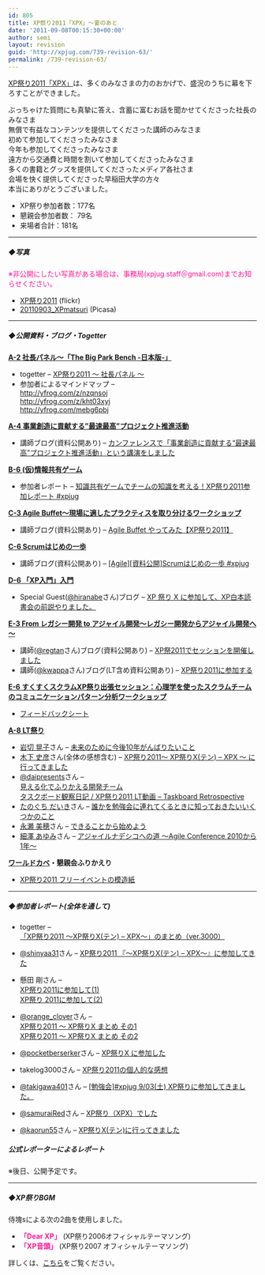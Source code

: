 ```yaml
---
id: 805
title: XP祭り2011「XPX」～宴のあと
date: '2011-09-08T00:15:30+00:00'
author: semi
layout: revision
guid: 'http://xpjug.com/739-revision-63/'
permalink: /739-revision-63/
---
```


[XP祭り2011「XPX」](http://xpjug.com/xpx/ "XP祭り2011")は、多くのみなさまの力のおかげで、盛況のうちに幕を下ろすことができました。

ぶっちゃけた質問にも真摯に答え、含蓄に富むお話を聞かせてくださった社長のみなさま  
無償で有益なコンテンツを提供してくださった講師のみなさま  
初めて参加してくださったみなさま  
今年も参加してくださったみなさま  
遠方から交通費と時間を割いて参加してくださったみなさま  
多くの書籍とグッズを提供してくださったメディア各社さま  
会場を快く提供してくださった早稲田大学の方々  
本当にありがとうございました。

- XP祭り参加者数：177名
- 懇親会参加者数： 79名
- 来場者合計：181名

---

##### ◆写真

<font color="#FF1493">※非公開にしたい写真がある場合は、事務局(xpjug.staff＠gmail.com)までお知らせください。</font>

- [XP祭り2011](http://www.flickr.com/photos/hidenba/sets/72157627464663405/) (flickr)
- [20110903\_XPmatsuri](http://bit.ly/r70TYp) (Picasa)

---

##### ◆公開資料・ブログ・Togetter

 **[A-2 社長パネル～「The Big Park Bench -日本版-」](http://xpjug.com/xpx-contents-a2/ "A-2 社長パネル～「The Big Park Bench -日本版-」")**

- togetter – [XP祭り2011 〜 社長パネル 〜](http://togetter.com/li/183141)
- 参加者によるマインドマップ –  
    http://yfrog.com/z/nzqnsoj  
    http://yfrog.com/z/kht03xyj  
    http://yfrog.com/mebg6pbj

 **[A-4 事業創造に貢献する”最速最高”プロジェクト推進活動](http://xpjug.com/xpx-contents-a4/ "A-4 事業創造に貢献する”最速最高”プロジェクト推進活動【講演】")**

- 講師ブログ(資料公開あり) – [カンファレンスで「事業創造に貢献する“最速最高”プロジェクト推進活動」という講演をしました](http://tech.ecnavi.co.jp/archives/4710923.html)

 **[B-6 (仮)情報共有ゲーム](http://xpjug.com/xpx-contents-b6/ "B-6 (仮)情報共有ゲーム【ワークショップ】")**

- 参加者レポート – [知識共有ゲームでチームの知識を考える！XP祭り2011参加レポート #xpjug](http://bit.ly/oJOmlM)

 **[C-3 Agile Buffet～現場に適したプラクティスを取り分けるワークショップ](http://xpjug.com/xpx-contents-c3/ "C-3 Agile Buffet～現場に適したプラクティスを取り分けるワークショップ【ワークショップ】")**

- 講師ブログ(資料公開あり) – [Agile Buffet やってみた【XP祭り2011】](http://blogs.itmedia.co.jp/nagap/2011/09/agile-buffet-xp-37ea.html)

 **[C-6 Scrumはじめの一歩](http://xpjug.com/xpx-contents-c6/ "C-6 Scrumはじめの一歩【ワークショップ】")**

- 講師ブログ(資料公開あり) – [\[Agile\]\[資料公開\]Scrumはじめの一歩 #xpjug](http://www.ryuzee.com/contents/blog/4225)

 **[D-6 「XP入門」入門](http://xpjug.com/xpx-contents-d6/ "D-6 「XP入門」入門【ワークショップ】")**

- Special Guest([@hiranabe](http://twitter.com/#!/hiranabe)さん)ブログ – [XP 祭り X に参加して、XP白本読書会の前説やりました。](http://blogs.itmedia.co.jp/hiranabe/2011/09/xp-festival-x.html)

 **[E-3 From レガシー開発 to アジャイル開発～レガシー開発からアジャイル開発へ～](http://xpjug.com/xpx-contents-e3/ "E-3 From レガシー開発 to アジャイル開発～レガシー開発からアジャイル開発へ～【講演】")**

- 講師([@regtan](http://twitter.com/#!/regtan)さん)ブログ(資料公開あり) – [XP祭2011でセッションを開催しました](http://d.hatena.ne.jp/celitan/20110903/1315080531)
- 講師([@kwappa](http://twitter.com/#!/kwappa)さん)ブログ(LT含め資料公開あり) – [XP祭り2011に参加する](http://randd.kwappa.net/2011/09/07/383)

 **[E-6 すくすくスクラムXP祭り出張セッション：心理学を使ったスクラムチームのコミュニケーションパターン分析ワークショップ](http://xpjug.com/xpx-contents-e6/ "E-6 すくすくスクラムXP祭り出張セッション：心理学を使ったスクラムチームのコミュニケーションパターン分析ワークショップ【ワークショップ】")**

- [フィードバックシート](http://twitpic.com/6ggu5w)

 **[A-8 LT祭り](http://xpjug.com/xpx-contents-a8/ "A-8 LT祭り【LT】")**

- [岩切 晃子](http://twitter.com/#!/kohsei)さん – [未来のために今後10年がんばりたいこと](http://www.slideshare.net/iwakiri/510-9124360)
- [木下 史彦](http://twitter.com/#!/fkino)さん(全体の感想含む) – [XP祭り2011～ XP祭りX(テン) – XPX ～ に行ってきました](http://fkino.net/20110903.html#p01)
- [@daipresents](http://twitter.com/#!/daipresents)さん –  
    [見える化でふりかえる開発チーム](http://bit.ly/qkQ5Cv)  
    [タスクボード観察日記 / XP祭り2011 LT動画 – Taskboard Retrospective](http://www.youtube.com/watch?v=-XFSW1Y5h-4&feature=youtu.be&a)
- [たのぐち だいき](http://twitter.com/#!/dproject21)さん – [誰かを勉強会に連れてくるときに知っておきたいいくつかのこと](http://d.hatena.ne.jp/dproject21/20110906)
- [永瀬 美穂](http://twitter.com/#!/miholovesq)さん – [できることから始めよう](http://www.slideshare.net/MihoNagase/ss-9131855?from=ss_embed)
- [細澤 あゆみ](http://twitter.com/#!/AyumiHOSOZAWA)さん – [アジャイルナデシコへの道 ～Agile Conference 2010から1年～](http://www.slideshare.net/AyumiHosozawa/agile-conference-20101)

**[ワールドカベ](http://xpjug.com/xpx-contents-lunch/ "オープンスペース(昼休み)")・懇親会ふりかえり**

- [XP祭り2011 フリーイベントの模造紙](https://picasaweb.google.com/117850193791900459892/XP2011)

---

##### ◆参加者レポート(全体を通して)

- togetter – [「XP祭り2011 ～XP祭りX(テン) – XPX～」のまとめ（ver.3000）](http://togetter.com/li/183063)

- [@shinyaa31](http://twitter.com/#!/shinyaa31)さん – [XP祭り2011 『～XP祭りX(テン) – XPX～』に参加してきた](http://d.hatena.ne.jp/absj31/20110903/1315090849)
- 懸田 剛さん –  
    [XP祭り2011に参加して(1)](http://giantech.jp/blog/xpx2011)  
    [XP祭り 2011に参加して(2)](http://giantech.jp/blog/xpx2011-2)
- [@orange\_clover](http://twitter.com/#!/orange_clover)さん –  
    [XP祭り2011 ～ XP祭りX まとめ その1](http://d.hatena.ne.jp/orangeclover/20110905/1315231546)  
    [XP祭り2011 ～ XP祭りX まとめ その2](http://d.hatena.ne.jp/orangeclover/20110906/1315319054)
- [@pocketberserker](http://twitter.com/#!/pocketberserker)さん – [XP祭りX に参加した](http://d.hatena.ne.jp/pocketberserker/)
- takelog3000さん – [XP祭り2011の個人的な感想](http://takelog3000.blogspot.com/2011/09/xp2011.html)
- [@takigawa401](http://twitter.com/#!/takigawa401)さん – [\[勉強会\]#xpjug 9/03(土) XP祭りに参加してきました。](http://d.hatena.ne.jp/takigawa401/20110903/1315061967)
- [@samuraiRed](http://twitter.com/#!/samuraiRed)さん – [XP祭り（XPX）でした](http://d.hatena.ne.jp/samuraiRed/20110903/1315061881)
- [@kaorun55](http://twitter.com/#!/kaorun55)さん – [XP祭りX(テン)に行ってきました](http://d.hatena.ne.jp/kaorun55/20110903/1315060545)

##### 公式レポーターによるレポート

※後日、公開予定です。

---

##### ◆XP祭りBGM

侍塊sによる次の2曲を使用しました。

- <font color="#FF1493">**「Dear XP」**</font> (XP祭り2006オフィシャルテーマソング)
- <font color="#FF1493">**「XP音頭」**</font> (XP祭り2007 オフィシャルテーマソング)

詳しくは、[こちら](http://katamaris.jp/)をご覧ください。